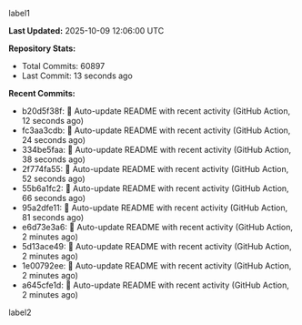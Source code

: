 
label1 
<!-- ACTIVITY_START -->
**Last Updated:** 2025-10-09 12:06:00 UTC

**Repository Stats:**
- Total Commits: 60897
- Last Commit: 13 seconds ago

**Recent Commits:**
- b20d5f38f: 🤖 Auto-update README with recent activity (GitHub Action, 12 seconds ago)
- fc3aa3cdb: 🤖 Auto-update README with recent activity (GitHub Action, 24 seconds ago)
- 334be5faa: 🤖 Auto-update README with recent activity (GitHub Action, 38 seconds ago)
- 2f774fa55: 🤖 Auto-update README with recent activity (GitHub Action, 52 seconds ago)
- 55b6a1fc2: 🤖 Auto-update README with recent activity (GitHub Action, 66 seconds ago)
- 95a2dfe11: 🤖 Auto-update README with recent activity (GitHub Action, 81 seconds ago)
- e6d73e3a6: 🤖 Auto-update README with recent activity (GitHub Action, 2 minutes ago)
- 5d13ace49: 🤖 Auto-update README with recent activity (GitHub Action, 2 minutes ago)
- 1e00792ee: 🤖 Auto-update README with recent activity (GitHub Action, 2 minutes ago)
- a645cfe1d: 🤖 Auto-update README with recent activity (GitHub Action, 2 minutes ago)
<!-- ACTIVITY_END -->

label2
